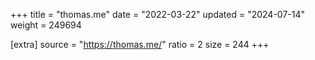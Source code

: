 +++
title = "thomas.me"
date = "2022-03-22"
updated = "2024-07-14"
weight = 249694

[extra]
source = "https://thomas.me/"
ratio = 2
size = 244
+++
